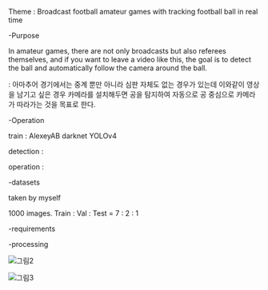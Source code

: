 Theme : Broadcast football amateur games with tracking football ball in real time

-Purpose

In amateur games, there are not only broadcasts but also referees themselves, 
and if you want to leave a video like this, the goal is to detect the ball and automatically follow the camera around the ball.

: 아마추어 경기에서는 중계 뿐만 아니라 심판 자체도 없는 경우가 있는데 이와같이 영상을 남기고 싶은 경우 카메라를 설치해두면 공을 탐지하여 자동으로 공 중심으로 카메라가 따라가는 것을 목표로 한다.


-Operation

train : AlexeyAB darknet YOLOv4 

detection : 

operation : 

-datasets

taken by myself

1000 images. Train : Val : Test = 7 : 2 : 1

-requirements

-processing

![그림2](https://user-images.githubusercontent.com/82746560/116024856-1997ab80-a68a-11eb-809e-5dde1cfa730f.jpg)

![그림3](https://user-images.githubusercontent.com/82746560/116024868-1ef4f600-a68a-11eb-9637-2b65e1721b98.png)
